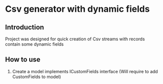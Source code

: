 # Csv generator with dynamic fields

## Introduction 

Project was designed for quick creation of Csv streams with records contain some dynamic fields

## How to use

1. Create a model implements ICustomFields interface (Will require to add CustomFields to model)


